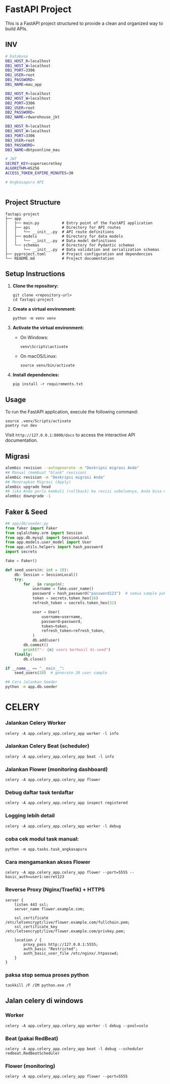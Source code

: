# FastAPI Project

This is a FastAPI project structured to provide a clean and organized way to build APIs.

## INV

```bash
# Database
DB1_HOST_R=localhost
DB1_HOST_W=localhost
DB1_PORT=3306
DB1_USER=root
DB1_PASSWORD=
DB1_NAME=mau_app

DB2_HOST_R=localhost
DB2_HOST_W=localhost
DB2_PORT=3306
DB2_USER=root
DB2_PASSWORD=
DB2_NAME=rdwarehouse_jkt

DB3_HOST_R=localhost
DB3_HOST_W=localhost
DB3_PORT=3306
DB3_USER=root
DB3_PASSWORD=
DB3_NAME=dbtpsonline_mau

# JWT
SECRET_KEY=supersecretkey
ALGORITHM=HS256
ACCESS_TOKEN_EXPIRE_MINUTES=30

# Angkasapura API



```

## Project Structure

```
fastapi-project
├── app
│   ├── main.py          # Entry point of the FastAPI application
│   ├── api              # Directory for API routes
│   │   └── __init__.py  # API route definitions
│   ├── models           # Directory for data models
│   │   └── __init__.py  # Data model definitions
│   └── schemas          # Directory for Pydantic schemas
│       └── __init__.py  # Data validation and serialization schemas
├── pyproject.toml       # Project configuration and dependencies
└── README.md            # Project documentation
```

## Setup Instructions

1. **Clone the repository:**

   ```
   git clone <repository-url>
   cd fastapi-project
   ```

2. **Create a virtual environment:**

   ```
   python -m venv venv
   ```

3. **Activate the virtual environment:**

   - On Windows:
     ```
     venv\Scripts\activate
     ```
   - On macOS/Linux:
     ```
     source venv/bin/activate
     ```

4. **Install dependencies:**
   ```
   pip install -r requirements.txt
   ```

## Usage

To run the FastAPI application, execute the following command:

```
source .venv/Scripts/activate
poetry run dev

```

Visit `http://127.0.0.1:8000/docs` to access the interactive API documentation.

## Migrasi

```bash
alembic revision --autogenerate -m "Deskripsi migrasi Anda"
## Manual (membuat "blank" revision)
alembic revision -m "Deskripsi migrasi Anda"
## Menerapkan Migrasi (Apply)
alembic upgrade head
## Jika Anda perlu kembali (rollback) ke revisi sebelumnya, Anda bisa menggunakan perintah
alembic downgrade -1
```

## Faker & Seed

```python
## app/db/seeder.py
from faker import Faker
from sqlalchemy.orm import Session
from app.db.mysql import SessionLocal
from app.models.user_model import User
from app.utils.helpers import hash_password
import secrets

fake = Faker()

def seed_users(n: int = 10):
    db: Session = SessionLocal()
    try:
        for _ in range(n):
            username = fake.user_name()
            password = hash_password("password123")  # semua sample pakai default password
            token = secrets.token_hex(16)
            refresh_token = secrets.token_hex(32)

            user = User(
                username=username,
                password=password,
                token=token,
                refresh_token=refresh_token,
            )
            db.add(user)
        db.commit()
        print(f"✅ {n} users berhasil di-seed")
    finally:
        db.close()

if __name__ == "__main__":
    seed_users(20)  # generate 20 user sample

```

```bash
## Cara Jalankan Seeder
python -m app.db.seeder
```

# CELERY

### Jalankan Celery Worker

`celery -A app.celery_app.celery_app worker -l info`

### Jalankan Celery Beat (scheduler)

`celery -A app.celery_app.celery_app beat -l info`

### Jalankan Flower (monitoring dashboard)

`celery -A app.celery_app.celery_app flower`

### Debug daftar task terdaftar

`celery -A app.celery_app.celery_app inspect registered`

### Logging lebih detail

`celery -A app.celery_app.celery_app worker -l debug`

### coba cek modul task manual:

`python -m app.tasks.task_angkasapura`

### Cara mengamankan akses Flower

`celery -A app.celery_app.celery_app flower --port=5555 --basic_auth=user1:secret123`

### Reverse Proxy (Nginx/Traefik) + HTTPS

```nginx
server {
    listen 443 ssl;
    server_name flower.example.com;

    ssl_certificate /etc/letsencrypt/live/flower.example.com/fullchain.pem;
    ssl_certificate_key /etc/letsencrypt/live/flower.example.com/privkey.pem;

    location / {
        proxy_pass http://127.0.0.1:5555;
        auth_basic "Restricted";
        auth_basic_user_file /etc/nginx/.htpasswd;
    }
}

```

### paksa stop semua proses python

`taskkill /F /IM python.exe /T`

## Jalan celery di windows

### Worker

`celery -A app.celery_app.celery_app worker -l debug --pool=solo`

### Beat (pakai RedBeat)

`celery -A app.celery_app.celery_app beat -l debug --scheduler redbeat.RedBeatScheduler`

### Flower (monitoring)

`celery -A app.celery_app.celery_app flower --port=5555`
